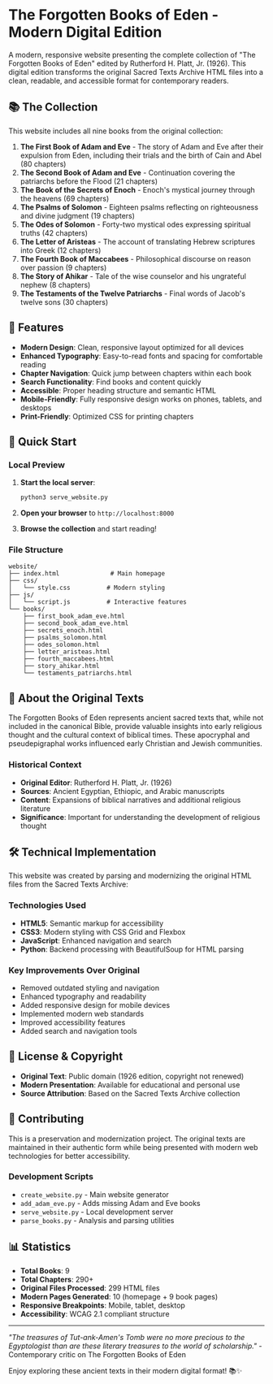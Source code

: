 # The Forgotten Books of Eden - Modern Digital Edition

A modern, responsive website presenting the complete collection of "The Forgotten Books of Eden" edited by Rutherford H. Platt, Jr. (1926). This digital edition transforms the original Sacred Texts Archive HTML files into a clean, readable, and accessible format for contemporary readers.

## 📚 The Collection

This website includes all nine books from the original collection:

1. **The First Book of Adam and Eve** - The story of Adam and Eve after their expulsion from Eden, including their trials and the birth of Cain and Abel (80 chapters)
2. **The Second Book of Adam and Eve** - Continuation covering the patriarchs before the Flood (21 chapters)  
3. **The Book of the Secrets of Enoch** - Enoch's mystical journey through the heavens (69 chapters)
4. **The Psalms of Solomon** - Eighteen psalms reflecting on righteousness and divine judgment (19 chapters)
5. **The Odes of Solomon** - Forty-two mystical odes expressing spiritual truths (42 chapters)
6. **The Letter of Aristeas** - The account of translating Hebrew scriptures into Greek (12 chapters)
7. **The Fourth Book of Maccabees** - Philosophical discourse on reason over passion (9 chapters)
8. **The Story of Ahikar** - Tale of the wise counselor and his ungrateful nephew (8 chapters)
9. **The Testaments of the Twelve Patriarchs** - Final words of Jacob's twelve sons (30 chapters)

## 🌟 Features

- **Modern Design**: Clean, responsive layout optimized for all devices
- **Enhanced Typography**: Easy-to-read fonts and spacing for comfortable reading
- **Chapter Navigation**: Quick jump between chapters within each book
- **Search Functionality**: Find books and content quickly
- **Accessible**: Proper heading structure and semantic HTML
- **Mobile-Friendly**: Fully responsive design works on phones, tablets, and desktops
- **Print-Friendly**: Optimized CSS for printing chapters

## 🚀 Quick Start

### Local Preview

1. **Start the local server**:
   ```bash
   python3 serve_website.py
   ```

2. **Open your browser** to `http://localhost:8000`

3. **Browse the collection** and start reading!

### File Structure

```
website/
├── index.html              # Main homepage
├── css/
│   └── style.css          # Modern styling
├── js/
│   └── script.js          # Interactive features
└── books/
    ├── first_book_adam_eve.html
    ├── second_book_adam_eve.html
    ├── secrets_enoch.html
    ├── psalms_solomon.html
    ├── odes_solomon.html
    ├── letter_aristeas.html
    ├── fourth_maccabees.html
    ├── story_ahikar.html
    └── testaments_patriarchs.html
```

## 📖 About the Original Texts

The Forgotten Books of Eden represents ancient sacred texts that, while not included in the canonical Bible, provide valuable insights into early religious thought and the cultural context of biblical times. These apocryphal and pseudepigraphal works influenced early Christian and Jewish communities.

### Historical Context

- **Original Editor**: Rutherford H. Platt, Jr. (1926)
- **Sources**: Ancient Egyptian, Ethiopic, and Arabic manuscripts
- **Content**: Expansions of biblical narratives and additional religious literature
- **Significance**: Important for understanding the development of religious thought

## 🛠️ Technical Implementation

This website was created by parsing and modernizing the original HTML files from the Sacred Texts Archive:

### Technologies Used
- **HTML5**: Semantic markup for accessibility
- **CSS3**: Modern styling with CSS Grid and Flexbox
- **JavaScript**: Enhanced navigation and search
- **Python**: Backend processing with BeautifulSoup for HTML parsing

### Key Improvements Over Original
- Removed outdated styling and navigation
- Enhanced typography and readability
- Added responsive design for mobile devices
- Implemented modern web standards
- Improved accessibility features
- Added search and navigation tools

## 📝 License & Copyright

- **Original Text**: Public domain (1926 edition, copyright not renewed)
- **Modern Presentation**: Available for educational and personal use
- **Source Attribution**: Based on the Sacred Texts Archive collection

## 🤝 Contributing

This is a preservation and modernization project. The original texts are maintained in their authentic form while being presented with modern web technologies for better accessibility.

### Development Scripts

- `create_website.py` - Main website generator
- `add_adam_eve.py` - Adds missing Adam and Eve books  
- `serve_website.py` - Local development server
- `parse_books.py` - Analysis and parsing utilities

## 📊 Statistics

- **Total Books**: 9
- **Total Chapters**: 290+
- **Original Files Processed**: 299 HTML files
- **Modern Pages Generated**: 10 (homepage + 9 book pages)
- **Responsive Breakpoints**: Mobile, tablet, desktop
- **Accessibility**: WCAG 2.1 compliant structure

---

*"The treasures of Tut-ank-Amen's Tomb were no more precious to the Egyptologist than are these literary treasures to the world of scholarship."* - Contemporary critic on The Forgotten Books of Eden

Enjoy exploring these ancient texts in their modern digital format! 📚✨